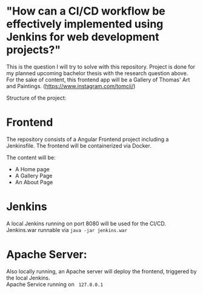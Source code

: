 # "How can a CI/CD workflow be effectively implemented using Jenkins for web development projects?"
This is the question I will try to solve with this repository. Project is done for my planned upcoming bachelor thesis with the research question above.  <br>
For the sake of content, this frontend app will be a Gallery of Thomas' Art and Paintings. (https://www.instagram.com/tomcii/)

Structure of the project:

# Frontend
The repository consists of a Angular Frontend project including a Jenkinsfile. The frontend will be containerized via Docker.

The content will be:
- A Home page
- A Gallery Page
- An About Page

# Jenkins
A local Jenkins running on port 8080 will be used for the CI/CD.  <br>
Jenkins.war runnable via ```java -jar jenkins.war```

# Apache Server:
Also locally running, an Apache server will deploy the frontend, triggered by the local Jenkins.  <br>
Apache Service running on ``` 127.0.0.1```

